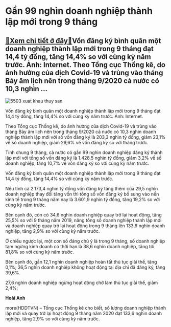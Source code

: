 Gần 99 nghìn doanh nghiệp thành lập mới trong 9 tháng
=====================================================

[:gift:Xem chi tiết ở đây:gift:](https://hddtvn.com/gan-99-nghin-doanh-nghiep-thanh-lap-moi-trong-9-thang/)Vốn đăng ký bình quân một doanh nghiệp thành lập mới trong 9 tháng đạt 14,4 tỷ đồng, tăng 14,4% so với cùng kỳ năm trước. Ảnh: Internet. Theo Tổng cục Thống kê, do ảnh hưởng của dịch Covid-19 và trùng vào tháng Bảy âm lịch nên trong tháng 9/2020 cả nước có 10,3 nghìn …
-----------------------------------------------------------------------------------------------------------------------------------------------------------------------------------------------------------------------------------------------------------------------------





![5503 xuat khau thuy san](https://hddtvn.com/wp-content/uploads/2021/01/5503_xuat-khau-thuy-san.jpg "undefined")


Vốn đăng ký bình quân một doanh nghiệp thành lập mới trong 9 tháng đạt 14,4 tỷ đồng, tăng 14,4% so với cùng kỳ năm trước. Ảnh: Internet.



Theo Tổng cục Thống kê, do ảnh hưởng của dịch Covid-19 và trùng vào tháng Bảy âm lịch nên trong tháng 9/2020 cả nước có 10,3 nghìn doanh nghiệp thành lập mới với số vốn đăng ký là 203,3 nghìn tỷ đồng, giảm 23,1% về số doanh nghiệp, giảm 29,6% về vốn đăng ký so với tháng trước.


Tính chung 9 tháng, cả nước có gần 99 nghìn doanh nghiệp đăng ký thành lập mới với tổng số vốn đăng ký là 1.428,5 nghìn tỷ đồng, giảm 3,2% về số doanh nghiệp, tăng 10,7% về vốn đăng ký so với cùng kỳ năm trước.


Vốn đăng ký bình quân một doanh nghiệp thành lập mới trong 9 tháng đạt 14,4 tỷ đồng, tăng 14,4% so với cùng kỳ năm trước.


Nếu tính cả 2.173,4 nghìn tỷ đồng vốn đăng ký tăng thêm của 29,5 nghìn doanh nghiệp thay đổi tăng vốn thì tổng số vốn đăng ký bổ sung vào nền kinh tế trong 9 tháng năm nay là 3.601,9 nghìn tỷ đồng, tăng 19,2% so với cùng kỳ năm trước.


Bên cạnh đó, còn có 34,6 nghìn doanh nghiệp quay trở lại hoạt động, tăng 25,5% so với 9 tháng năm 2019, nâng tổng số doanh nghiệp thành lập mới và doanh nghiệp quay trở lại hoạt động trong 9 tháng lên 133,6 nghìn doanh nghiệp, tăng 2,9% so với cùng kỳ năm trước.


Ở chiểu ngược lại, một con số đáng chú ý là trong 9 tháng, số doanh nghiệp tạm ngừng kinh doanh có thời hạn là 38,6 nghìn doanh nghiệp, tăng tới 81,8% so với cùng kỳ năm trước.


Bên cạnh đó, gần 12,1 nghìn doanh nghiệp hoàn tất thủ tục giải thể, tăng 0,1%; 36,5 nghìn doanh nghiệp không hoạt động tại địa chỉ đã đăng ký, tăng 39,6%.


27,6 nghìn doanh nghiệp ngừng hoạt động chờ làm thủ tục giải thể, giảm 2,4%;




**Hoài Anh**



more(HDDTVN) – Tổng cục Thống kê cho biết, số lượng doanh nghiệp thành lập mới và quay trở lại hoạt động 9 tháng năm 2020 đạt 133,6 nghìn doanh nghiệp, tăng 2,9% so với cùng kỳ năm trước.

